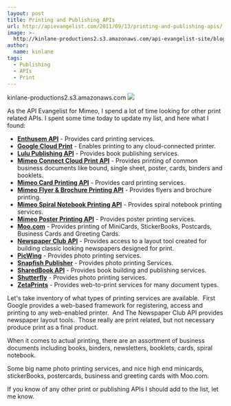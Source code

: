 ```yaml
---
layout: post
title: Printing and Publishing APIs
url: http://apievangelist.com/2011/09/13/printing-and-publishing-apis/
image: >-
  http://kinlane-productions2.s3.amazonaws.com/api-evangelist-site/blog/printing-press.jpg
author:
  name: kinlane
tags:
  - Publishing
  - APIs
  - Print
---
```

kinlane-productions2.s3.amazonaws.com ![](http://kinlane-productions.s3.amazonaws.com/mimeo/printing-press.jpg)

As the API Evangelist for Mimeo, I spend a lot of time looking for other print related APIs. I spent some time today to update my list, and here what I found:

*   [**Enthusem API**](/apis/the_enthusem_api_.php "Entusem API") \- Provides card printing services.
*   **[Google Cloud Print](/apis/google_cloud_print.php "Google Cloud Print")** - Enables printing to any cloud-connected printer.
*   **[Lulu Publishing API](/apis/lulu_publishing_api.php "Lulu Publishing API")** - Provides book publishing services.
*   **[Mimeo Connect Cloud Print API](/apis/mimeo_connect_cloud_print_api.php "Mimeo Connect Cloud Print API")** \- Provides printing of common business documents like bound, single sheet, poster, cards, binders and booklets.
*   **[Mimeo Card Printing API](/apis/mimeo_card_printing_api_.php "Mime Card Printing API")** - Provides card printing services.
*   **[Mimeo Flyer & Brochure Printing API](/apis/mimeo_flyer_&_brochure_printing_api.php "Mimeo Flyer & Brochure Printing API")** - Provides flyers and brochure printing.
*   **[Mimeo Spiral Notebook Printing API](http://mimeoconnect.3scale.net/wiki/spiral-notebook-printing-api "Mimeo Spiral Notebook Printing API")** - Provides spiral notebook printing services.
*   **[Mimeo Poster Printing API](/apis/mimeo_poster_printing_api.php "Mimeo Poster Printing API")** - Provides poster printing services.
*   **[Moo.com](/apis/moo_api.php "Moo.com")** - Provides printing of MiniCards, StickerBooks, Postcards, Business Cards and Greeting Cards.
*   **[Newspaper Club API](/apis/newspaper_club_api.php "Newspaper Club API")** - Provides access to a layout tool created for building classic looking newspapers designed for print.
*   **[PicWing](http://www.picwing.com/apidocs "PicWing")** - Provides photo printing services.
*   **[Snapfish Publisher](/apis/snapfish_publisher.php "Snapfish Publisher")** - Provides photo printing Services.
*   **[SharedBook API](/apis/sharedbook_api.php "ShareBook API")** - Provides book building and publishing services.
*   **[Shutterfly](/apis/shutterfly_api.php "Shutterfly")** - Provides photo printing services.
*   **[ZetaPrints](http://www.zetaprints.com/help/about-web-to-print-api/ "ZetaPrints")** - Provides web-to-print services for many document types.

Let's take inventory of what types of printing services are available.  First Google provides a web-based framework for registering, access and printing to any web-enabled printer.  And The Newspaper Club API provides newspaper layout tools.  Those really are print related, but not necessary produce print as a final product.

When it comes to actual printing, there are an assortment of business documents including books, binders, newsletters, booklets, cards, spiral notebook.

Some big name photo printing services, and nice high end minicards, stickerBooks, postercards, business and greeting cards with Moo.com.

If you know of any other print or publishing APIs I should add to the list, let me know.